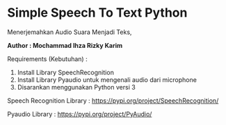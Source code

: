 # Simple Speech To Text Python
Menerjemahkan Audio Suara Menjadi Teks,

**Author : Mochammad Ihza Rizky Karim**

Requirements (Kebutuhan) : 

1. Install Library SpeechRecognition
2. Install Library Pyaudio untuk mengenali audio dari microphone
3. Disarankan menggunakan Python versi 3

Speech Recognition Library : https://pypi.org/project/SpeechRecognition/

Pyaudio Library : https://pypi.org/project/PyAudio/
